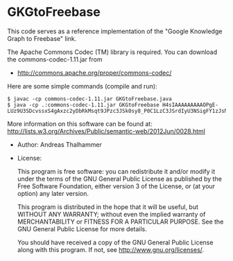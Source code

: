 GKGtoFreebase
=============
This code serves as a reference implementation of the 
"Google Knowledge Graph to Freebase" link.

The Apache Commons Codec (TM) library is required. You can download the 
commons-codec-1.11.jar from

* http://commons.apache.org/proper/commons-codec/

Here are some simple commands (compile and run):
```
$ javac -cp commons-codec-1.11.jar GKGtoFreebase.java
$ java -cp .:commons-codec-1.11.jar GKGtoFreebase H4sIAAAAAAAAAOPgE-LUz9U3SDcvssxS4gAxzc2yDbRkMsqt9JPzc3JSk0sy8_P0C1LzC3JSrdIyU3NSigFY1zJsNQAAAA
```
More information on this software can be found at:
http://lists.w3.org/Archives/Public/semantic-web/2012Jun/0028.html

* Author: Andreas Thalhammer


* License:

    This program is free software: you can redistribute it and/or modify
    it under the terms of the GNU General Public License as published by
    the Free Software Foundation, either version 3 of the License, or
    (at your option) any later version.

    This program is distributed in the hope that it will be useful,
    but WITHOUT ANY WARRANTY; without even the implied warranty of
    MERCHANTABILITY or FITNESS FOR A PARTICULAR PURPOSE.  See the
    GNU General Public License for more details.

    You should have received a copy of the GNU General Public License
    along with this program.  If not, see <http://www.gnu.org/licenses/>.
